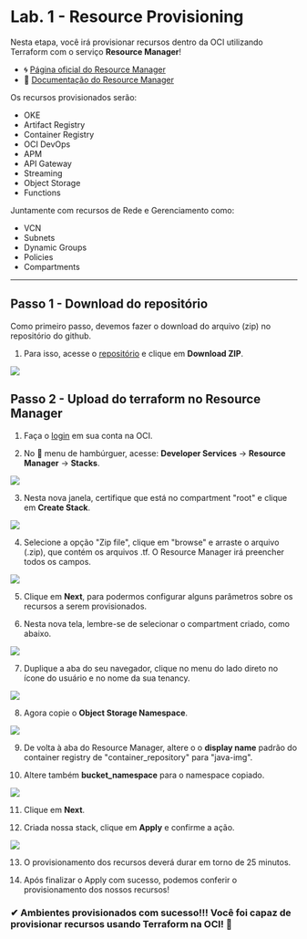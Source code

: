 # Lab. 1 - Resource Provisioning  

Nesta etapa, você irá provisionar recursos dentro da OCI utilizando Terraform com o serviço **Resource Manager**!

- 🌀 [Página oficial do Resource Manager](https://www.oracle.com/br/devops/resource-manager/)
- 🧾 [Documentação do Resource Manager](https://docs.oracle.com/pt-br/iaas/Content/ResourceManager/home.htm)

Os recursos provisionados serão:

- OKE
- Artifact Registry
- Container Registry
- OCI DevOps
- APM
- API Gateway
- Streaming
- Object Storage
- Functions

Juntamente com recursos de Rede e Gerenciamento como:

- VCN
- Subnets
- Dynamic Groups
- Policies
- Compartments

- - -

## Passo 1 - Download do repositório

Como primeiro passo, devemos fazer o download do arquivo (zip) no repositório do github.

 1. Para isso, acesse o [repositório](https://github.com/CeInnovationTeam/terraform-dev-linuxtips) e clique em **Download ZIP**.
  

![](./images/IMG01.PNG)
  

## Passo 2 - Upload do terraform no Resource Manager

1. Faça o [login](https://www.oracle.com/cloud/sign-in.html) em sua conta na OCI.

2. No 🍔 menu de hambúrguer, acesse: **Developer Services** → **Resource Manager** → **Stacks**.

![](./images/IMG04_01.PNG)

3. Nesta nova janela, certifique que está no compartment "root" e clique em **Create Stack**.

![](./images/IMG05.PNG)

4. Selecione a opção "Zip file", clique em "browse" e arraste o arquivo (.zip), que contém os arquivos .tf. O Resource Manager irá preencher todos os campos.

![](./images/IMG06.PNG)

5. Clique em **Next**, para podermos configurar alguns parâmetros sobre os recursos a serem provisionados.

6. Nesta nova tela, lembre-se de selecionar o compartment criado, como abaixo.

![](./images/IMG02.PNG)

7. Duplique a aba do seu navegador, clique no menu do lado direto no ícone do usuário e no nome da sua tenancy.

![](./images/IMG08.PNG)

8. Agora copie o **Object Storage Namespace**.

![](./images/IMG09.PNG)

9. De volta à aba do Resource Manager, altere o o **display name** padrão do container registry de "container_repository" para "java-img".

10. Altere também **bucket_namespace** para o namespace copiado.

![](./images/IMG03.PNG)

11. Clique em **Next**.

12. Criada nossa stack, clique em **Apply** e confirme a ação.

![](./images/IMG07.PNG)

13. O provisionamento dos recursos deverá durar em torno de 25 minutos.

14. Após finalizar o Apply com sucesso, podemos conferir o provisionamento dos nossos recursos!

### ✔ Ambientes provisionados com sucesso!!! Você foi capaz de provisionar recursos usando Terraform na OCI! 🚀


